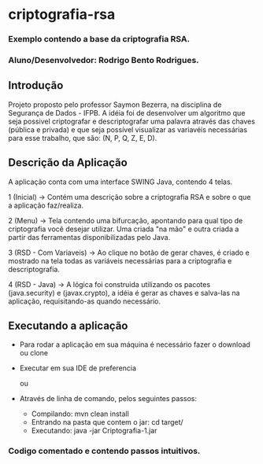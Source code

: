 # criptografia-rsa
### Exemplo contendo a base da criptografia RSA. 

### Aluno/Desenvolvedor: Rodrigo Bento Rodrigues.

## Introdução

Projeto proposto pelo professor Saymon Bezerra, na disciplina de Segurança de Dados - IFPB. A idéia foi de desenvolver um algoritmo que seja possivel criptografar e descriptografar uma palavra através das chaves (pública e privada) e que seja possível visualizar as variavéis necessárias para esse trabalho, que são: (N, P, Q, Z, E, D).

## Descrição da Aplicação

A aplicação conta com uma interface SWING Java, contendo 4 telas.

1 (Inicial) -> Contém uma descrição sobre a criptografia RSA e sobre o que a aplicação faz/realiza.

2 (Menu) -> Tela contendo uma bifurcação, apontando para qual tipo de criptografia você desejar utilizar. Uma criada "na mão" e outra criada a partir das ferramentas disponibilizadas pelo Java.

3 (RSD - Com Variaveis) -> Ao clique no botão de gerar chaves, é criado e mostrado na tela todas as variáveis necessárias para a criptografia e descriptografia.

4 (RSD - Java) -> A lógica foi construida utilizando os pacotes (java.security) e (javax.crypto), a idéia é gerar as chaves e salva-las na aplicação, requisitando-as quando necessário.

## Executando a aplicação

- Para rodar a aplicação em sua máquina é necessário fazer o download ou clone

- Executar em sua IDE de preferencia

  ou

- Através de linha de comando, pelos seguintes passos:

  - Compilando: mvn clean install
  - Entrando na pasta que contem o jar: cd target/  
  - Executando: java -jar Criptografia-1.jar

### Codigo comentado e contendo passos intuitivos.


